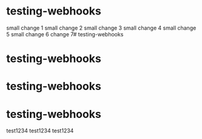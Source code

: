 # testing-webhooks
small change 1
small change 2
small change 3
small change 4
small change 5
small change 6
change 7# testing-webhooks
# testing-webhooks
# testing-webhooks
# testing-webhooks
test1234
test1234
test1234
